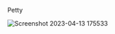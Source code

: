 Petty 

![Screenshot 2023-04-13 175533](https://github.com/SuraAtta/fourth-stage-project-frontend/assets/96949252/f36e8916-ca51-4d3d-a87d-0486f0cb249d)
